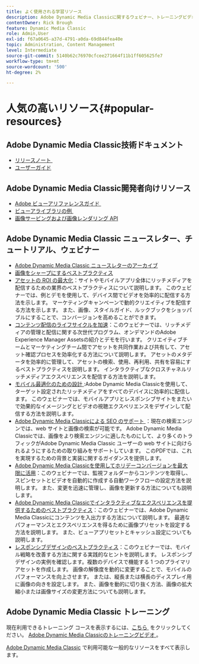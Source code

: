 ```yaml
---
title: よく使用される学習リソース
description: Adobe Dynamic Media Classicに関するウェビナー、トレーニングビデオ、ニュースレター、ベストプラクティス情報、開発者向けリソースへのリンク。
contentOwner: Rick Brough
feature: Dynamic Media Classic
role: Admin,User
exl-id: f67a0645-a37d-4791-a0da-69d844fea40e
topic: Administration, Content Management
level: Intermediate
source-git-commit: 5140b62c76970cfcee271664f11b1ff605625fe7
workflow-type: tm+mt
source-wordcount: '500'
ht-degree: 2%

---
```


# 人気の高いリソース{#popular-resources}

## Adobe Dynamic Media Classic技術ドキュメント

* [&#x200B; リリースノート &#x200B;](https://experienceleague.adobe.com/ja/docs/dynamic-media-developer-resources/release-notes/s7rn2017)
* [ユーザーガイド](introduction.md)

## Adobe Dynamic Media Classic開発者向けリソース

* [Adobe ビューアリファレンスガイド &#x200B;](https://experienceleague.adobe.com/ja/docs/dynamic-media-developer-resources)
* [&#x200B; ビューアライブラリの例 &#x200B;](https://landing.adobe.com/en/na/dynamic-media/ctir-2755/live-demos.html)
* [&#x200B; 画像サービングおよび画像レンダリング API](https://experienceleague.adobe.com/ja/docs/dynamic-media-developer-resources)

## Adobe Dynamic Media Classic ニュースレター、チュートリアル、ウェビナー

* [Adobe Dynamic Media Classic ニュースレターのアーカイブ](/help/using/dynamic-media-newsletter.md)
* [画像をシャープにするベストプラクティス](/help/using/assets/s7_sharpening_images.pdf)
* [&#x200B; アセットの ROI の最大化 &#x200B;](https://adobecustomersuccess.adobeconnect.com/p5ar3hfrrec/?launcher=false&fcsContent=true&pbMode=normal&proto=true)：サイトやモバイルアプリ全体にリッチメディアを配信するための業界のベストプラクティスについて説明します。 このウェビナーでは、例とデモを使用して、デバイス間でビデオを効率的に配信する方法を示します。 マーケティングキャンペーンで動的クリエイティブを配信する方法を示します。 また、画像、スタイルガイド、ルックブックをショッパブルにすることで、コンバージョンを高めることができます。
* [&#x200B; コンテンツ配信のライフサイクルを加速 &#x200B;](https://adobecustomersuccess.adobeconnect.com/p88ducm9pqv/)：このウェビナーでは、リッチメディアの管理と配信に関する次世代プログラム、オンデマンドのAdobe Experience Manager Assetsの紹介とデモを行います。 クリエイティブチームとマーケティングチーム間でアセットを共同作業および共有して、アセット確認プロセスを効率化する方法について説明します。 アセットのメタデータを効率的に管理して、アセットの検索、使用、再利用、共有を容易にするベストプラクティスを説明します。 インタラクティブなクロスチャネルリッチメディアエクスペリエンスを配信する方法を説明します。
* [&#x200B; モバイル最適化のための設計 &#x200B;](https://adobecustomersuccess.adobeconnect.com/p6oqd3wydif/?launcher=false&fcsContent=true&pbMode=normal&proto=true):Adobe Dynamic Media Classicを使用して、ターゲット設定されたリッチメディアをすべてのデバイスに効率的に配信します。 このウェビナーでは、モバイルアプリとレスポンシブサイトをまたいで効果的なイメージングとビデオの視聴エクスペリエンスをデザインして配信する方法を説明します。
* [Adobe Dynamic Media Classicによる SEO のサポート &#x200B;](/help/using/assets/s7_seo.pdf)：現在の検索エンジンでは、web サイトと画像の検索が可能です。 Adobe Dynamic Media Classicでは、画像をより検索エンジンに適したものにして、より多くのトラフィックがAdobe Dynamic Media Classic ユーザーの web サイトに向けられるようにするための取り組みをサポートしています。 このPDFでは、これを実現するための背景と実装に関するガイダンスを提供します。
* [Adobe Dynamic Media Classicを使用してホリデーコンバージョンを最大限に活用 &#x200B;](https://adobecustomersuccess.adobeconnect.com/p32n1yr85c9/?proto=true)：このウェビナーでは、監視フォルダーからコンテンツを取得し、スピンセットとビデオを自動的に作成する自動ワークフローの設定方法を説明します。 また、変更を迅速に管理し、画像を更新する方法についても説明します。
* [Adobe Dynamic Media Classicでインタラクティブなエクスペリエンスを提供するためのベストプラクティス &#x200B;](https://seminars.adobeconnect.com/p7wb8ej3u6d/)：このウェビナーでは、Adobe Dynamic Media Classicにコンテンツを入出力する方法について説明します。 最適なパフォーマンスとエクスペリエンスを得るために画像プリセットを設定する方法を説明します。 また、ビューアプリセットとキャッシュ設定についても説明します。
* [&#x200B; レスポンシブデザインのベストプラクティス &#x200B;](https://offers.adobe.com/en/na/marketing/landings/_40458_responsive_design_live_on_demand_webinar.html)：このウェビナーでは、モバイル戦略を改善する方法に関する実践的なヒントを説明します。 レスポンシブデザインの実例を確認します。複数のデバイスで機能する 1 つのプライマリアセットを作成します。 画像の解像度を動的に変更することで、モバイルのパフォーマンスを向上させます。 または、縦長または横長のディスプレイ用に画像の向きを設定します。 また、画像を動的に切り抜く方法、画像の拡大縮小または画像サイズの変更方法についても説明します。

## Adobe Dynamic Media Classic トレーニング

現在利用できるトレーニング コースを表示するには、[&#x200B; こちら &#x200B;](https://training.adobe.com/training/courses.html#product=adobe-scene7) をクリックしてください。
[Adobe Dynamic Media Classicのトレーニングビデオ &#x200B;](https://experienceleague.adobe.com/ja/docs/dynamic-media-classic/using/intro/training-videos#intro)。

[Adobe Dynamic Media Classic](home.md) で利用可能な一般的なリソースをすべて表示します。
